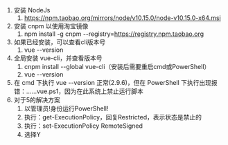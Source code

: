 1. 安装 NodeJs
	1. https://npm.taobao.org/mirrors/node/v10.15.0/node-v10.15.0-x64.msi
2. 安装 cnpm 以使用淘宝镜像
	1. npm install -g cnpm --registry=https://registry.npm.taobao.org
3. 如果已经安装，可以查看cli版本号
	1. vue --version
4. 全局安装 vue-cli，并查看版本号
	1. cnpm install --global vue-cli（安装后需要重启cmd或PowerShell）
	2. vue --version
5. 在 cmd 下执行 vue --version 正常(2.9.6)，但在 PowerShell 下执行出现报错：……vue.ps1，因为在此系统上禁止运行脚本
6. 对于5的解决方案
	1. 以管理员!身份运行PowerShell!
	2. 执行：get-ExecutionPolicy，回复Restricted，表示状态是禁止的
	3. 执行：set-ExecutionPolicy RemoteSigned
	4. 选择Y

